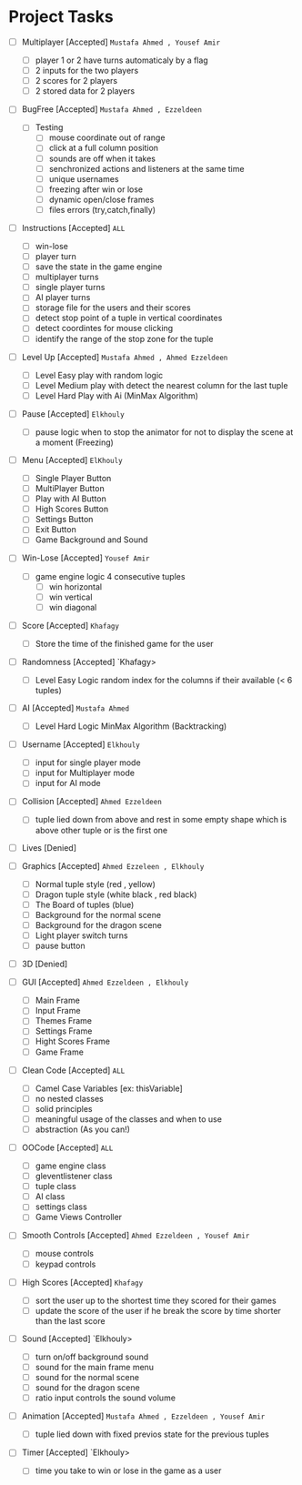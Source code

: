 # Project Tasks

- [ ] Multiplayer [Accepted] `Mustafa Ahmed , Yousef Amir`
  - [ ] player 1 or 2 have turns automaticaly by a flag
  - [ ] 2 inputs for the two players
  - [ ] 2 scores for 2 players
  - [ ] 2 stored data for 2 players

- [ ] BugFree [Accepted] `Mustafa Ahmed , Ezzeldeen`
  - [ ] Testing
	- [ ] mouse coordinate out of range 
	- [ ] click at a full column position
	- [ ] sounds are off when it takes
	- [ ] senchronized actions and listeners at the same time
	- [ ] unique usernames
	- [ ] freezing after win or lose
	- [ ] dynamic open/close frames
	- [ ] files errors (try,catch,finally)

- [ ] Instructions [Accepted] `ALL`
    - [ ] win-lose
    - [ ] player turn
    - [ ] save the state in the game engine
    - [ ] multiplayer turns
    - [ ] single player turns
    - [ ] AI player turns
    - [ ] storage file for the users and their scores
    - [ ] detect stop point of a tuple in vertical coordinates
    - [ ] detect coordintes for mouse clicking
    - [ ] identify the range of the stop zone for the tuple

- [ ] Level Up [Accepted] `Mustafa Ahmed , Ahmed Ezzeldeen`
    - [ ] Level Easy play with random logic
    - [ ] Level Medium play with detect the nearest column for the last tuple
    - [ ] Level Hard Play with Ai (MinMax Algorithm)

- [ ] Pause [Accepted] `Elkhouly`
    - [ ] pause logic when to stop the animator for not to display the scene at a moment (Freezing)

- [ ] Menu [Accepted] `ElKhouly`
    - [ ] Single Player Button
    - [ ] MultiPlayer Button
    - [ ] Play with AI Button
    - [ ] High Scores Button
    - [ ] Settings Button
    - [ ] Exit Button
    - [ ] Game Background and Sound

- [ ] Win-Lose [Accepted] `Yousef Amir`
    - [ ] game engine logic 4 consecutive tuples
	   - [ ] win horizontal
	   - [ ] win vertical
	   - [ ] win diagonal

- [ ] Score [Accepted] `Khafagy`
    - [ ] Store the time of the finished game for the user

- [ ] Randomness [Accepted] `Khafagy>
    - [ ] Level Easy Logic random index for the columns if their available (< 6 tuples)

- [ ] AI [Accepted] `Mustafa Ahmed`
	- [ ] Level Hard Logic MinMax Algorithm (Backtracking)

- [ ] Username [Accepted] `Elkhouly`
	- [ ] input for single player mode
	- [ ] input for Multiplayer mode
	- [ ] input for AI mode

- [ ] Collision [Accepted] `Ahmed Ezzeldeen`
	- [ ] tuple lied down from above and rest in some empty shape which is above other tuple or is the first one

- [ ] Lives [Denied]

- [ ] Graphics [Accepted] `Ahmed Ezzeleen , Elkhouly`
	- [ ] Normal tuple style (red , yellow)
	- [ ] Dragon tuple style (white black , red black)
	- [ ] The Board of tuples (blue)
	- [ ] Background for the normal scene
	- [ ] Background for the dragon scene
	- [ ] Light player switch turns
	- [ ] pause button

- [ ] 3D [Denied]

- [ ] GUI [Accepted] `Ahmed Ezzeldeen , Elkhouly`
	- [ ] Main Frame
	- [ ] Input Frame
	- [ ] Themes Frame
	- [ ] Settings Frame
	- [ ] Hight Scores Frame
	- [ ] Game Frame

- [ ] Clean Code [Accepted] `ALL`
	- [ ] Camel Case Variables [ex: thisVariable]
	- [ ] no nested classes
	- [ ] solid principles
	- [ ] meaningful usage of the classes and when to use
	- [ ] abstraction (As you can!)

- [ ] OOCode [Accepted] `ALL`
	- [ ] game engine class
	- [ ] gleventlistener class
	- [ ] tuple class
	- [ ] AI class
	- [ ] settings class
	- [ ] Game Views Controller

- [ ] Smooth Controls [Accepted] `Ahmed Ezzeldeen , Yousef Amir`
	- [ ] mouse controls
	- [ ] keypad controls
	
- [ ] High Scores [Accepted] `Khafagy`
	- [ ] sort the user up to the shortest time they scored for their games
	- [ ] update the score of the user if he break the score by time shorter than the last score 

- [ ] Sound [Accepted] `Elkhouly>
	- [ ] turn on/off background sound
	- [ ] sound for the main frame menu
	- [ ] sound for the normal scene
	- [ ] sound for the dragon scene
	- [ ] ratio input controls the sound volume

- [ ] Animation [Accepted] `Mustafa Ahmed , Ezzeldeen , Yousef Amir`
	- [ ] tuple lied down with fixed previos state for the previous tuples
	
- [ ] Timer [Accepted] `Elkhouly>
	- [ ] time you take to win or lose in the game as a user